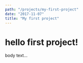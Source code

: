 ```yaml
---
path: "/projects/my-first-project"
date: "2017-11-07"
title: "My first project"
---
```


# hello first project!

body text...

